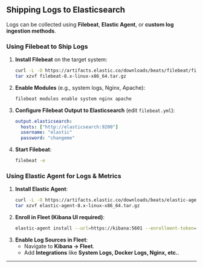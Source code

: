 
## **Shipping Logs to Elasticsearch**
Logs can be collected using **Filebeat**, **Elastic Agent**, or **custom log ingestion methods**.

### **Using Filebeat to Ship Logs**
1. **Install Filebeat** on the target system:
   ```sh
   curl -L -O https://artifacts.elastic.co/downloads/beats/filebeat/filebeat-8.x-linux-x86_64.tar.gz
   tar xzvf filebeat-8.x-linux-x86_64.tar.gz
   ```
2. **Enable Modules** (e.g., system logs, Nginx, Apache):
   ```sh
   filebeat modules enable system nginx apache
   ```
3. **Configure Filebeat Output to Elasticsearch** (edit `filebeat.yml`):
   ```yaml
   output.elasticsearch:
     hosts: ["http://elasticsearch:9200"]
     username: "elastic"
     password: "changeme"
   ```
4. **Start Filebeat**:
   ```sh
   filebeat -e
   ```

### **Using Elastic Agent for Logs & Metrics**
1. **Install Elastic Agent**:
   ```sh
   curl -L -O https://artifacts.elastic.co/downloads/beats/elastic-agent/elastic-agent-8.x-linux-x86_64.tar.gz
   tar xzvf elastic-agent-8.x-linux-x86_64.tar.gz
   ```
2. **Enroll in Fleet (Kibana UI required)**:
   ```sh
   elastic-agent install --url=https://kibana:5601 --enrollment-token=<TOKEN>
   ```
3. **Enable Log Sources in Fleet**:
   - Navigate to **Kibana → Fleet**.
   - Add **Integrations** like **System Logs, Docker Logs, Nginx, etc.**.

---
